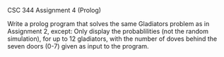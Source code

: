 CSC 344 Assignment 4 (Prolog)

Write a prolog program that solves the same Gladiators problem as in Assignment 2, except: Only display the probablilities (not the random simulation), for up to 12 gladiators, with the number of doves behind the seven doors (0-7) given as input to the program.